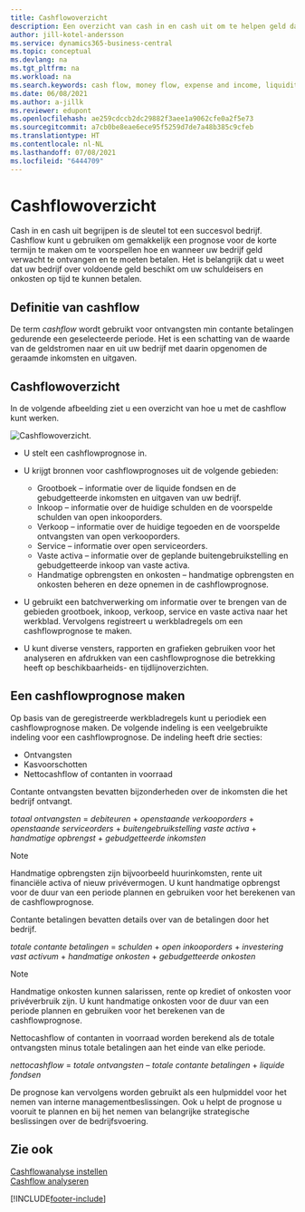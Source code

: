 ```yaml
---
title: Cashflowoverzicht
description: Een overzicht van cash in en cash uit om te helpen geld dat zal worden ontvangen en uitbetaald te voorspellen.
author: jill-kotel-andersson
ms.service: dynamics365-business-central
ms.topic: conceptual
ms.devlang: na
ms.tgt_pltfrm: na
ms.workload: na
ms.search.keywords: cash flow, money flow, expense and income, liquidity, cash receipts minus cash payments
ms.date: 06/08/2021
ms.author: a-jillk
ms.reviewer: edupont
ms.openlocfilehash: ae259cdccb2dc29882f3aee1a9062cfe0a2f5e73
ms.sourcegitcommit: a7cb0be8eae6ece95f5259d7de7a48b385c9cfeb
ms.translationtype: HT
ms.contentlocale: nl-NL
ms.lasthandoff: 07/08/2021
ms.locfileid: "6444709"
---
```

# <a name="cash-flow-overview"></a>Cashflowoverzicht

Cash in en cash uit begrijpen is de sleutel tot een succesvol bedrijf. Cashflow kunt u gebruiken om gemakkelijk een prognose voor de korte termijn te maken om te voorspellen hoe en wanneer uw bedrijf geld verwacht te ontvangen en te moeten betalen. Het is belangrijk dat u weet dat uw bedrijf over voldoende geld beschikt om uw schuldeisers en onkosten op tijd te kunnen betalen.

## <a name="definition-of-cash-flow"></a>Definitie van cashflow

De term *cashflow* wordt gebruikt voor ontvangsten min contante betalingen gedurende een geselecteerde periode. Het is een schatting van de waarde van de geldstromen naar en uit uw bedrijf met daarin opgenomen de geraamde inkomsten en uitgaven.

## <a name="cash-flow-overview"></a>Cashflowoverzicht

In de volgende afbeelding ziet u een overzicht van hoe u met de cashflow kunt werken.

![Cashflowoverzicht.](media/finance_cash_flow_overview.png "Cashflowoverzicht")

- U stelt een cashflowprognose in.  

- U krijgt bronnen voor cashflowprognoses uit de volgende gebieden:  

  - Grootboek – informatie over de liquide fondsen en de gebudgetteerde inkomsten en uitgaven van uw bedrijf.  
  - Inkoop – informatie over de huidige schulden en de voorspelde schulden van open inkooporders.  
  - Verkoop – informatie over de huidige tegoeden en de voorspelde ontvangsten van open verkooporders.  
  - Service – informatie over open serviceorders.  
  - Vaste activa – informatie over de geplande buitengebruikstelling en gebudgetteerde inkoop van vaste activa.  
  - Handmatige opbrengsten en onkosten – handmatige opbrengsten en onkosten beheren en deze opnemen in de cashflowprognose.  
- U gebruikt een batchverwerking om informatie over te brengen van de gebieden grootboek, inkoop, verkoop, service en vaste activa naar het werkblad. Vervolgens registreert u werkbladregels om een cashflowprognose te maken.  
- U kunt diverse vensters, rapporten en grafieken gebruiken voor het analyseren en afdrukken van een cashflowprognose die betrekking heeft op beschikbaarheids- en tijdlijnoverzichten.  

## <a name="making-a-cash-flow-forecast"></a>Een cashflowprognose maken

Op basis van de geregistreerde werkbladregels kunt u periodiek een cashflowprognose maken. De volgende indeling is een veelgebruikte indeling voor een cashflowprognose. De indeling heeft drie secties:

  - Ontvangsten  
  - Kasvoorschotten  
  - Nettocashflow of contanten in voorraad  

Contante ontvangsten bevatten bijzonderheden over de inkomsten die het bedrijf ontvangt.

*totaal ontvangsten* = *debiteuren* + *openstaande verkooporders* + *openstaande serviceorders* + *buitengebruikstelling vaste activa* + *handmatige opbrengst* + *gebudgetteerde inkomsten*

> [!NOTE]
> Handmatige opbrengsten zijn bijvoorbeeld huurinkomsten, rente uit financiële activa of nieuw privévermogen. U kunt handmatige opbrengst voor de duur van een periode plannen en gebruiken voor het berekenen van de cashflowprognose.

Contante betalingen bevatten details over van de betalingen door het bedrijf.

*totale contante betalingen* = *schulden* + *open inkooporders* + *investering vast activum* + *handmatige onkosten* + *gebudgetteerde onkosten*

> [!NOTE]
> Handmatige onkosten kunnen salarissen, rente op krediet of onkosten voor privéverbruik zijn. U kunt handmatige onkosten voor de duur van een periode plannen en gebruiken voor het berekenen van de cashflowprognose.

Nettocashflow of contanten in voorraad worden berekend als de totale ontvangsten minus totale betalingen aan het einde van elke periode.

*nettocashflow* = *totale ontvangsten* – *totale contante betalingen* + *liquide fondsen*

De prognose kan vervolgens worden gebruikt als een hulpmiddel voor het nemen van interne managementbeslissingen. Ook u helpt de prognose u vooruit te plannen en bij het nemen van belangrijke strategische beslissingen over de bedrijfsvoering.

## <a name="see-also"></a>Zie ook
[Cashflowanalyse instellen](finance-setup-cash-flow-analyses.md)  
[Cashflow analyseren](finance-analyze-cash-flow.md)

[!INCLUDE[footer-include](includes/footer-banner.md)]
